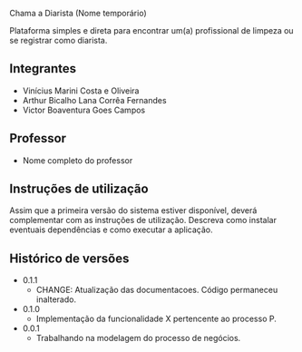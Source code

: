 Chama a Diarista (Nome temporário)

Plataforma simples e direta para encontrar um(a) profissional de limpeza ou se registrar como diarista.

## Integrantes

* Vinícius Marini Costa e Oliveira
* Arthur Bicalho Lana Corrêa Fernandes
* Victor Boaventura Goes Campos


## Professor

* Nome completo do professor

## Instruções de utilização

Assim que a primeira versão do sistema estiver disponível, deverá complementar com as instruções de utilização. Descreva como instalar eventuais dependências e como executar a aplicação.

## Histórico de versões

* 0.1.1
    * CHANGE: Atualização das documentacoes. Código permaneceu inalterado.
* 0.1.0
    * Implementação da funcionalidade X pertencente ao processo P.
* 0.0.1
    * Trabalhando na modelagem do processo de negócios.

